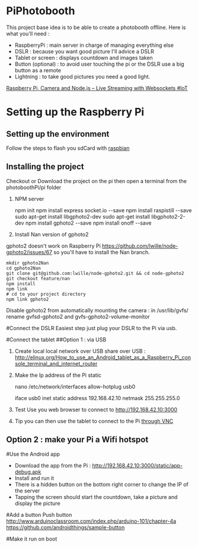 PiPhotobooth
=============
This project base idea is to be able to create a photobooth offline. Here is what you'll need : 
 - RaspberryPi : main server in charge of managing everything else
 - DSLR : because you want good picture I'll advice a DSLR
 - Tablet or screen : displays countdown and images taken
 - Button (optional) : to avoid user touching the pi or the DSLR use a big button as a remote
 - Lightning : to take good pictures you need a good light.

[Raspberry Pi, Camera and Node.js – Live Streaming with Websockets #IoT](http://thejackalofjavascript.com/rpi-live-streaming)

# Setting up the Raspberry Pi
## Setting up the environment
Follow the steps to flash you sdCard with [raspbian](https://www.raspberrypi.org/downloads/raspbian/)
## Installing the project
Checkout or Download the project on the pi then open a terminal from the photoboothPi/pi folder
1. NPM server


   	npm init
    npm install express socket.io --save
    npm install raspistill --save
    sudo apt-get install libgphoto2-dev
    sudo apt-get install libgphoto2-2-dev
    npm install gphoto2 --save
    npm install onoff --save
    
2. Install Nan version of gphoto2

gphoto2 doesn't work on Raspberry Pi https://github.com/lwille/node-gphoto2/issues/67 so you'll have to install the Nan branch.
 
 
	mkdir gphoto2Nan
	cd gphoto2Nan
	git clone git@github.com:lwille/node-gphoto2.git && cd node-gphoto2
	git checkout feature/nan
	npm install
	npm link
	# cd to your project directory
	npm link gphoto2

Disable gphoto2 from automatically mounting the camera :
in /usr/lib/gvfs/ rename gvfsd-gphoto2 and gvfs-gphoto2-volume-monitor

#Connect the DSLR
Easiest step just plug your DSLR to the Pi via usb.

#Connect the tablet
##Option 1 : via USB
1. Create local local network over USB
share over USB : http://elinux.org/How_to_use_an_Android_tablet_as_a_Raspberry_Pi_console_terminal_and_internet_router

2. Make the Ip address of the Pi static


    nano /etc/network/interfaces
        allow-hotplug usb0

	iface usb0 inet static
	    address 192.168.42.10
	    netmask 255.255.255.0

3. Test
Use you web browser to connect to http://192.168.42.10:3000 

4. Tip 
you can then use the tablet to connect to the Pi [through VNC](http://elinux.org/Display_a_Raspbian_desktop_on_Android_using_VNC) 

## Option 2 : make your Pi a Wifi hotspot


#Use the Android app
- Download the app from the Pi :  http://192.168.42.10:3000/static/app-debug.apk
- Install and run it
- There is a hidden button on the bottom right corner to change the IP of the server
- Tapping the screen should start the countdown, take a picture and display the picture

#Add a button
 Push button
 http://www.arduinoclassroom.com/index.php/arduino-101/chapter-4a 
 https://github.com/androidthings/sample-button

#Make it run on boot
